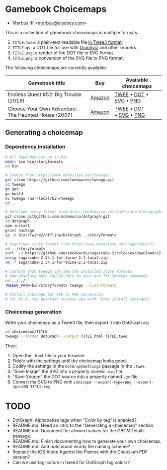 
# Gamebook Choicemaps

* Morbus Iff <<morbus@disobey.com>>

This is a collection of gamebook choicemaps in multiple formats:

  1. `TITLE.twee`: a plain-text readable file [in Twee3 format](https://github.com/iftechfoundation/twine-specs/blob/master/twee-3-specification.md).
  2. `TITLE.gv`: a DOT file for use with [Graphviz](http://www.graphviz.org/) and other readers.
  3. `TITLE.svg`: a render of the DOT file in SVG format.
  3. `TITLE.png`: a conversion of the SVG file to PNG format.

The following choicemaps are currently available:

| Gamebook title | Buy | Available choicemaps |
|----------------|-----|----------------------|
| Endless Quest #52: Big Trouble (2018) | [Amazon](https://amzn.to/3az0Eiu) | [TWEE](https://raw.githubusercontent.com/morbus/gamebook-choicemaps/master/choicemaps/big-trouble--2018--isbn-9781536202441/big-trouble--2018--isbn-9781536202441.twee) • [DOT](https://raw.githubusercontent.com/morbus/gamebook-choicemaps/master/choicemaps/big-trouble--2018--isbn-9781536202441/big-trouble--2018--isbn-9781536202441.gv) • [SVG](https://raw.githubusercontent.com/morbus/gamebook-choicemaps/master/choicemaps/big-trouble--2018--isbn-9781536202441/big-trouble--2018--isbn-9781536202441.svg) • [PNG](https://raw.githubusercontent.com/morbus/gamebook-choicemaps/master/choicemaps/big-trouble--2018--isbn-9781536202441/big-trouble--2018--isbn-9781536202441.png) |
| Choose Your Own Adventure: The Haunted House (2007) | [Amazon](https://amzn.to/3ja6A58) | [TWEE](https://raw.githubusercontent.com/morbus/gamebook-choicemaps/master/choicemaps/the-haunted-house--2007-reissue--isbn-9781933390512/the-haunted-house--2007-reissue--isbn-9781933390512.twee) • [DOT](https://raw.githubusercontent.com/morbus/gamebook-choicemaps/master/choicemaps/the-haunted-house--2007-reissue--isbn-9781933390512/the-haunted-house--2007-reissue--isbn-9781933390512.gv) • [SVG](https://raw.githubusercontent.com/morbus/gamebook-choicemaps/master/choicemaps/the-haunted-house--2007-reissue--isbn-9781933390512/the-haunted-house--2007-reissue--isbn-9781933390512.svg) • [PNG](https://raw.githubusercontent.com/morbus/gamebook-choicemaps/master/choicemaps/the-haunted-house--2007-reissue--isbn-9781933390512/the-haunted-house--2007-reissue--isbn-9781933390512.png) |

## Generating a choicemap

### Dependency installation

```bash
# All dependencies go in bin.
mkdir bin bin/storyformats
cd bin

# Tweego from https://www.motoslave.net/tweego/.
git clone https://github.com/tmedwards/tweego.git
cd tweego
go get
go build
mv tweego /usr/local/bin/tweego
cd ..

# DotGraph story format from http://mcdemarco.net/tools/scree/dotgraph/.
git clone git@github.com:mcdemarco/dotgraph.git
cd dotgraph
npm install
grunt package
cp -R dist/Twine2/offline/DotGraph ../storyformats

# SugarCube story format from http://www.motoslave.net/sugarcube/2/.
cd ../storyformats
curl -LO https://github.com/tmedwards/sugarcube-2/releases/download/v2.34.1/sugarcube-2.34.1-for-twine-2.1-local.zip
unzip sugarcube-2.34.1-for-twine-2.1-local.zip
rm -f sugarcube-2.34.1-for-twine-2.1-local.zip

# Confirm that tweego can see the installed story formats.
# Add absolute path TWEEGO_PATH to your env for shorter commands.
cd ../../
TWEEGO_PATH=bin/storyformats tweego --list-formats
 
# Install inkscape for SVG to PNG conversion.
# For OS X, the quickest success was with "brew install inkscape".
```

### Choicemap generation

Write your choicemap as a Twee3 file, then export it into DotGraph as:

```bash
cd choicemaps/TITLE
tweego --format DotGraph --output TITLE.html TITLE.twee
```

Then:

  1. Open the `.html` file in your browser.
  2. Fiddle with the settings until the choicemap looks good.
  3. Codify the settings in the `DotGraphSettings` passage in the `.twee`.
  5. "Save Image" the SVG into a properly named `.svg` file.
  4. "Save Source" the DOT source into a properly named `.gv` file.
  6. Convert the SVG to PNG with `inkscape --export-type=png --export-dpi=300 TITLE.svg`

# TODO

* DotGraph: Alphabetize tags when "Color by tag" is enabled?
* README.md: Need an intro to the "Generating a choicemap" section.
* README.md: Document the allowed values for the GBCMDetails passage.
* README.md: Finish documenting how to generate your own choicemap.
* README.md: Add note about wordy file naming scheme?
* Replace the iOS Alone Against the Flames with the Chaosium PDF version?
* Can we use tag-colors in twee3 for DotGraph tag colors?
